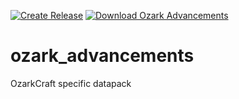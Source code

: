 [![Create Release](https://img.shields.io/github/workflow/status/ozarkcraft/ozarkpack/Create%20Release?style=for-the-badge)](https://github.com/ozarkcraft/ozarkpack/actions/workflows/main.yml)
[![Download Ozark Advancements](https://img.shields.io/badge/download-ozark_advancements.zip-blue?style=for-the-badge)](https://github.com/ozarkcraft/ozark_advancements/releases/download/v0.1.3/ozark_advancements-v0.1.3.zip)

# ozark_advancements
OzarkCraft specific datapack
